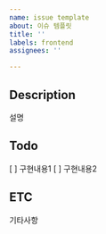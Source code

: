 ```yaml
---
name: issue template
about: 이슈 템플릿
title: ''
labels: frontend
assignees: ''

---
```


## Description
설명

## Todo
[ ] 구현내용1
[ ] 구현내용2

## ETC
기타사항
